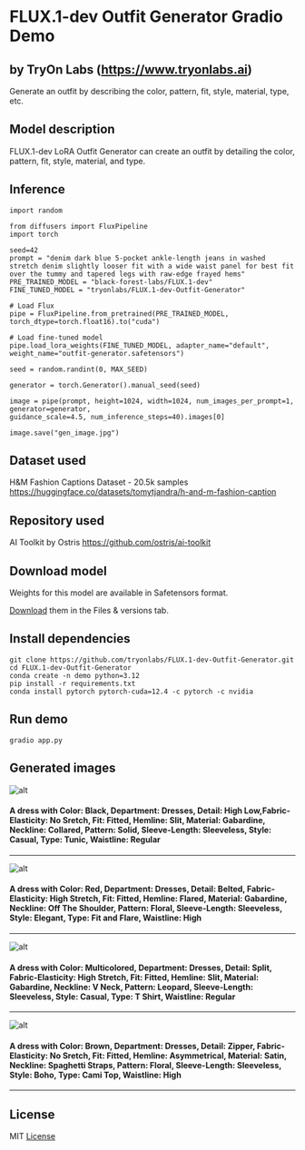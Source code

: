 # FLUX.1-dev Outfit Generator Gradio Demo
## by TryOn Labs (https://www.tryonlabs.ai)
Generate an outfit by describing the color, pattern, fit, style, material, type, etc.

## Model description 

FLUX.1-dev LoRA Outfit Generator can create an outfit by detailing the color, pattern, fit, style, material, and type.

## Inference

```
import random

from diffusers import FluxPipeline
import torch

seed=42
prompt = "denim dark blue 5-pocket ankle-length jeans in washed stretch denim slightly looser fit with a wide waist panel for best fit over the tummy and tapered legs with raw-edge frayed hems"
PRE_TRAINED_MODEL = "black-forest-labs/FLUX.1-dev"
FINE_TUNED_MODEL = "tryonlabs/FLUX.1-dev-Outfit-Generator"

# Load Flux
pipe = FluxPipeline.from_pretrained(PRE_TRAINED_MODEL, torch_dtype=torch.float16).to("cuda")

# Load fine-tuned model
pipe.load_lora_weights(FINE_TUNED_MODEL, adapter_name="default", weight_name="outfit-generator.safetensors")

seed = random.randint(0, MAX_SEED)

generator = torch.Generator().manual_seed(seed)

image = pipe(prompt, height=1024, width=1024, num_images_per_prompt=1, generator=generator, 
guidance_scale=4.5, num_inference_steps=40).images[0]

image.save("gen_image.jpg")
```

## Dataset used

H&M Fashion Captions Dataset - 20.5k samples
https://huggingface.co/datasets/tomytjandra/h-and-m-fashion-caption

## Repository used

AI Toolkit by Ostris
https://github.com/ostris/ai-toolkit

## Download model

Weights for this model are available in Safetensors format.

[Download](https://huggingface.co/tryonlabs/FLUX.1-dev-Outfit-Generator/tree/main) them in the Files & versions tab.

## Install dependencies

```
git clone https://github.com/tryonlabs/FLUX.1-dev-Outfit-Generator.git
cd FLUX.1-dev-Outfit-Generator
conda create -n demo python=3.12
pip install -r requirements.txt
conda install pytorch pytorch-cuda=12.4 -c pytorch -c nvidia
```

## Run demo

```
gradio app.py
```

## Generated images

![alt](images/sample1.jpeg "sample1")
#### A dress with Color: Black, Department: Dresses, Detail: High Low,Fabric-Elasticity: No Sretch, Fit: Fitted, Hemline: Slit, Material: Gabardine, Neckline: Collared, Pattern: Solid, Sleeve-Length: Sleeveless, Style: Casual, Type: Tunic, Waistline: Regular
***
![alt](images/sample2.jpeg "sample2")
#### A dress with Color: Red, Department: Dresses, Detail: Belted, Fabric-Elasticity: High Stretch, Fit: Fitted, Hemline: Flared, Material: Gabardine, Neckline: Off The Shoulder, Pattern: Floral, Sleeve-Length: Sleeveless, Style: Elegant, Type: Fit and Flare, Waistline: High
***
![alt](images/sample3.jpeg "sample3")
#### A dress with Color: Multicolored, Department: Dresses, Detail: Split, Fabric-Elasticity: High Stretch, Fit: Fitted, Hemline: Slit, Material: Gabardine, Neckline: V Neck, Pattern: Leopard, Sleeve-Length: Sleeveless, Style: Casual, Type: T Shirt, Waistline: Regular
***
![alt](images/sample4.jpeg "sample4")
#### A dress with Color: Brown, Department: Dresses, Detail: Zipper, Fabric-Elasticity: No Sretch, Fit: Fitted, Hemline: Asymmetrical, Material: Satin, Neckline: Spaghetti Straps, Pattern: Floral, Sleeve-Length: Sleeveless, Style: Boho, Type: Cami Top, Waistline: High
***

## License
MIT [License](LICENSE)
